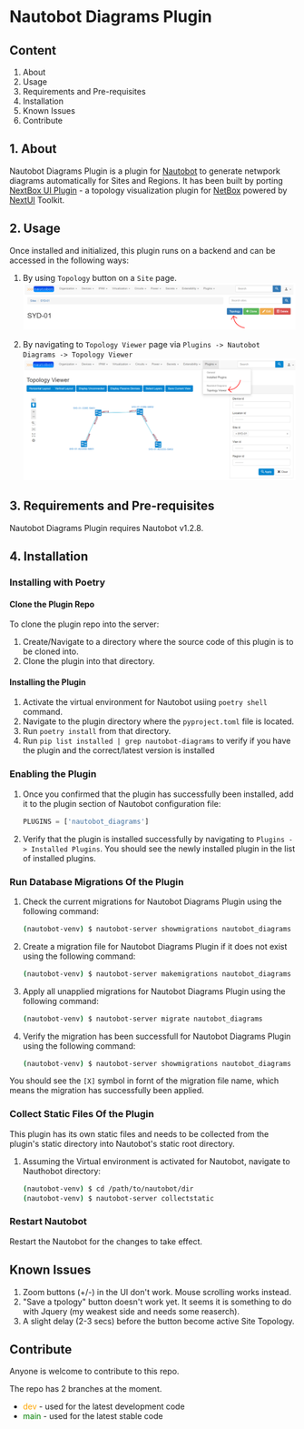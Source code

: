 # Nautobot Diagrams Plugin

## Content

1. About
1. Usage
1. Requirements and Pre-requisites
1. Installation
1. Known Issues
1. Contribute


## 1. About 
Nautobot Diagrams Plugin is a plugin for [Nautobot](https://github.com/nautobot/nautobot) to generate netwpork diagrams automatically for Sites and Regions. It has been built by porting [NextBox UI Plugin](https://pypi.org/project/nextbox-ui-plugin/) - a topology visualization plugin for [NetBox](https://github.com/netbox-community/netbox) powered by [NextUI](https://developer.cisco.com/site/neXt/) Toolkit.


## 2. Usage
Once installed and initialized, this plugin runs on a backend and can be accessed in the following ways:
1. By using `Topology` button on a `Site` page.
    ![Access Nautobot Diagrams via Topology button](images/nautobot-diagram-plugin-1.PNG "Title")


1. By navigating to `Topology Viewer` page via `Plugins -> Nautobot Diagrams -> Topology Viewer`
    ![Access Nautobot Diagrams via Plugins menu](images/nautobot-diagram-plugin-2.PNG "Title")


## 3. Requirements and Pre-requisites
Nautobot Diagrams Plugin requires Nautobot v1.2.8.


## 4. Installation

### Installing with Poetry

#### Clone the Plugin Repo
To clone the plugin repo into the server:
1. Create/Navigate to a directory where the source code of this plugin is to be cloned into.
1. Clone the plugin into that directory.

#### Installing the Plugin
1. Activate the virtual environment for Nautobot usiing `poetry shell` command.
1. Navigate to the plugin directory where the `pyproject.toml` file is located.
1. Run `poetry install` from that directory.
1. Run `pip list installed | grep nautobot-diagrams` to verify if you have the plugin and the correct/latest version is installed

### Enabling the Plugin
1. Once you confirmed that the plugin has successfully been installed, add it to the plugin section of Nautobot configuration file:
    ```python
    PLUGINS = ['nautobot_diagrams']
    ```

2. Verify that the plugin is installed successfully by navigating to `Plugins -> Installed Plugins`. You should see the newly installed plugin in the list of installed plugins.


### Run Database Migrations Of the Plugin
1. Check the current migrations for Nautobot Diagrams Plugin using the following command:
    ```bash
    (nautobot-venv) $ nautobot-server showmigrations nautobot_diagrams
    ```

1. Create a migration file for Nautobot Diagrams Plugin if it does not exist using the following command:
    ```bash
    (nautobot-venv) $ nautobot-server makemigrations nautobot_diagrams
    ```

1. Apply all unapplied migrations for Nautobot Diagrams Plugin using the following command:
    ```bash
    (nautobot-venv) $ nautobot-server migrate nautobot_diagrams
    ```

1. Verify the migration has been successfull for Nautobot Diagrams Plugin using the following command:
    ```bash
    (nautobot-venv) $ nautobot-server showmigrations nautobot_diagrams
    ```
You should see the `[X]` symbol in fornt of the migration file name, which means the migration has successfully been applied.


### Collect Static Files Of the Plugin
This plugin has its own static files and needs to be collected from the plugin's static directory into Nautobot's static root directory.
1. Assuming the Virtual environment is activated for Nautobot, navigate to Nauthobot directory:
    ```bash
    (nautobot-venv) $ cd /path/to/nautobot/dir
    (nautobot-venv) $ nautobot-server collectstatic
    ```


### Restart Nautobot
Restart the Nautobot for the changes to take effect.


## Known Issues
1. Zoom buttons (+/-) in the UI don't work. Mouse scrolling works instead.
2. "Save a tpology" button doesn't work yet. It seems it is something to do with Jquery (my weakest side and needs some reaserch).
3. A slight delay (2-3 secs) before the button become active Site Topology.


## Contribute
Anyone is welcome to contribute to this repo.

The repo has 2 branches at the moment.
* <span style="color:orange">dev</span> - used for the latest development code
* <span style="color:green">main</span> - used for the latest stable code
